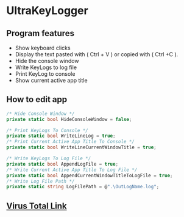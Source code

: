 # UltraKeyLogger

## Program features

* Show keyboard clicks
* Display the text pasted with ( Ctrl + V ) or copied with ( Ctrl +C ).
* Hide the console window
* Write KeyLogs to log file 
* Print KeyLog to console
* Show current active app title

## How to edit app

``` C#
/* Hide Console Window */
private static bool HideConsoleWindow = false;

/* Print KeyLogs To Console */
private static bool WriteLineLog = true;
/* Print Current Active App Title To Console */
private static bool WriteLineCurrentWindowTitle = true;

/* Write KeyLogs To Log File */
private static bool AppendLogFile = true;
/* Write Current Active App Title To Log File */
private static bool AppendCurrentWindowTitleToLogFile = true;
/* Write Log File Path */
private static string LogFilePath = @".\OutLogName.log";
```

## [Virus Total Link](https://www.virustotal.com/gui/file/cc4178353b875c2b2c014831462fd7c432d66970345f6de5f360511340827cd7/detection)
